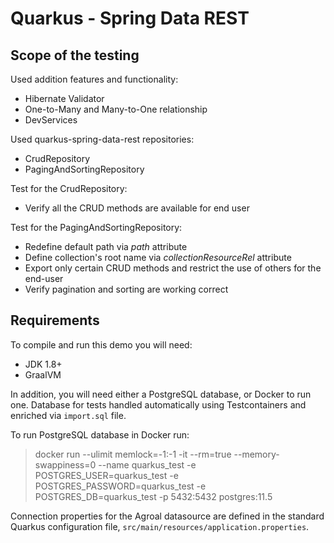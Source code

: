 # Quarkus - Spring Data REST

## Scope of the testing
Used addition features and functionality:
- Hibernate Validator
- One-to-Many and Many-to-One relationship
- DevServices

Used quarkus-spring-data-rest repositories:
- CrudRepository
- PagingAndSortingRepository

Test for the CrudRepository:  
- Verify all the CRUD methods are available for end user

Test for the PagingAndSortingRepository:  
- Redefine default path via *path* attribute
- Define collection's root name via *collectionResourceRel* attribute
- Export only certain CRUD methods and restrict the use of others for the end-user
- Verify pagination and sorting are working correct

## Requirements

To compile and run this demo you will need:

- JDK 1.8+
- GraalVM

In addition, you will need either a PostgreSQL database, or Docker to run one. Database for tests handled automatically using Testcontainers and enriched via `import.sql` file.

To run PostgreSQL database in Docker run:  
> docker run --ulimit memlock=-1:-1 -it --rm=true --memory-swappiness=0 --name quarkus_test -e POSTGRES_USER=quarkus_test -e POSTGRES_PASSWORD=quarkus_test -e POSTGRES_DB=quarkus_test -p 5432:5432 postgres:11.5

Connection properties for the Agroal datasource are defined in the standard Quarkus configuration file,
`src/main/resources/application.properties`.

